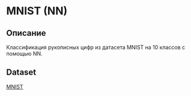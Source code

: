 # MNIST (NN)
## Описание
Классификация рукописных цифр из датасета MNIST на 10 классов с помощью NN.

## Dataset
[MNIST](https://www.kaggle.com/competitions/digit-recognizer)